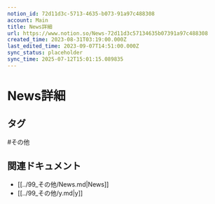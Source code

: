 ```yaml
---
notion_id: 72d11d3c-5713-4635-b073-91a97c488308
account: Main
title: News詳細
url: https://www.notion.so/News-72d11d3c57134635b07391a97c488308
created_time: 2023-08-31T03:19:00.000Z
last_edited_time: 2023-09-07T14:51:00.000Z
sync_status: placeholder
sync_time: 2025-07-12T15:01:15.089835
---
```

# News詳細


## タグ

#その他 

## 関連ドキュメント

- [[../99_その他/News.md|News]]
- [[../99_その他/y.md|y]]

